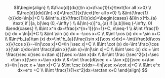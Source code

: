 $$\begin{align} \\
&\frac{d}{dx}(\ln x)=\frac{1}{x}\text{for all x>0} \\
&\frac{d}{dx}(\ln(-x))=\frac{1}{x}\text{for all x<0} \\
&\int{\frac{1}{x}}dx=\ln|x|+C \\
&\int^a_{b}{\frac{1}{x}dx}=\begin{cases}
&[\ln x]^b_{a} \text{ if }[a, b]\leq (0,+\infty ) \\
&[\ln(-x)]^b_{a} if [a,b]\leq (-\infty, 0)
&\end{cases} \\
&\int x^n dx=\frac{x^{n+1}}{n+1}+C, n\neq-1 \\
&\int \frac{1}{x} dx = \ln|x|+C \\
&\int \sin (x) dx = -\cos x+C \\
&\int \cos (x) dx = \sin x+C \\
&\int^b_{a}\tan (x) dx=\int^b_{a}{\frac{\sin x}{\cos x}dx}=-\int{\frac{d(\cos x)}{\cos x}}=-\ln|\cos x|+C=\ln |\sec x|+C \\
&\int \cot (x) dx=\int \frac{\cos x}{\sin x}dx=\int \frac{d\sin x}{\sin x}=\ln|\sin x|+C \\
&\int \sec (x) dx = \int \frac{\sec x(\sec x+\tan x)}{\sec x+\tan x}dx \\
&=\int \frac {\sec^2{x}+\sec x\tan x}{\sec x+\tan x}dx \\
&=\int \frac{d(\sec x + \tan x))}{\sec x+\tan x}=\ln |\sec x + \tan x|+C \\
&\int \csc (x)dx=-\ln|\csc x+\cot x|+C \\
&\int e^x dx=e^x +C \\
&\int \frac{1}{1+x^2}dx=\arctan x+C
\end{align}
$$